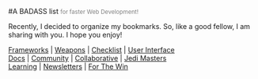 #A BADASS list <small style="color: gray"> for faster Web Development! </small>

Recently, I decided to organize my bookmarks. So, like a good fellow, I am sharing with you. I hope you enjoy!

[Frameworks](/sections/frameworks.md) | [Weapons](/sections/weapons.md) | [Checklist](/sections/checklist.md) | [User Interface](/sections/ui.md) 
<br> 
[Docs](/sections/docs.md) | [Community](/sections/community.md) | [Collaborative](/sections/collaborative.md) | [Jedi Masters](/sections/jedis.md) <br>
[Learning](/sections/learning.md) | [Newsletters](/sections/news.md) | [For The Win](/sections/ftw.md)
